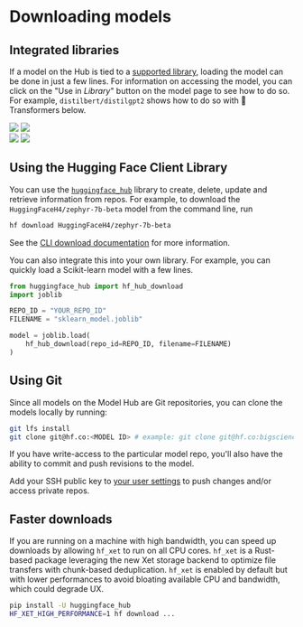 # Downloading models

## Integrated libraries

If a model on the Hub is tied to a [supported library](./models-libraries), loading the model can be done in just a few lines. For information on accessing the model, you can click on the "Use in _Library_" button on the model page to see how to do so. For example, `distilbert/distilgpt2` shows how to do so with 🤗 Transformers below.

<div class="flex justify-center">
<img class="block dark:hidden" src="https://huggingface.co/datasets/huggingface/documentation-images/resolve/main/hub/models-usage.png"/>
<img class="hidden dark:block" src="https://huggingface.co/datasets/huggingface/documentation-images/resolve/main/hub/models-usage-dark.png"/>
</div>

<div class="flex justify-center">
<img class="block dark:hidden" src="https://huggingface.co/datasets/huggingface/documentation-images/resolve/main/hub/models-usage-modal.png"/>
<img class="hidden dark:block" src="https://huggingface.co/datasets/huggingface/documentation-images/resolve/main/hub/models-usage-modal-dark.png"/>
</div>

## Using the Hugging Face Client Library

You can use the [`huggingface_hub`](https://github.com/huggingface/huggingface_hub) library to create, delete, update and retrieve information from repos. For example, to download the `HuggingFaceH4/zephyr-7b-beta` model from the command line, run
```bash
hf download HuggingFaceH4/zephyr-7b-beta
```
See the [CLI download documentation](https://huggingface.co/docs/huggingface_hub/en/guides/cli#download-an-entire-repository) for more information.

You can also integrate this into your own library. For example, you can quickly load a Scikit-learn model with a few lines.
```py
from huggingface_hub import hf_hub_download
import joblib

REPO_ID = "YOUR_REPO_ID"
FILENAME = "sklearn_model.joblib"

model = joblib.load(
    hf_hub_download(repo_id=REPO_ID, filename=FILENAME)
)
```

## Using Git

Since all models on the Model Hub are Git repositories, you can clone the models locally by running:

```bash
git lfs install
git clone git@hf.co:<MODEL ID> # example: git clone git@hf.co:bigscience/bloom
```

If you have write-access to the particular model repo, you'll also have the ability to commit and push revisions to the model.

Add your SSH public key to [your user settings](https://huggingface.co/settings/keys) to push changes and/or access private repos.

## Faster downloads

If you are running on a machine with high bandwidth,
you can speed up downloads by allowing `hf_xet` to run on all CPU cores. `hf_xet` is a Rust-based package leveraging the new Xet storage backend to optimize file transfers with chunk-based deduplication. `hf_xet` is enabled by default but with lower performances to avoid bloating available CPU and bandwidth, which could degrade UX.

```bash
pip install -U huggingface_hub
HF_XET_HIGH_PERFORMANCE=1 hf download ...
```
